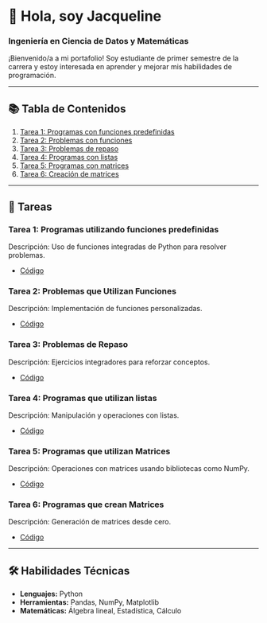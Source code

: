 # 👋 Hola, soy Jacqueline
### Ingeniería en Ciencia de Datos y Matemáticas

¡Bienvenido/a a mi portafolio! Soy estudiante de primer semestre de la carrera y estoy interesada en aprender y mejorar mis habilidades de programación.

---

## 📚 Tabla de Contenidos
1. [Tarea 1: Programas con funciones predefinidas](#tarea-1)
2. [Tarea 2: Problemas con funciones](#tarea-2)
3. [Tarea 3: Problemas de repaso](#tarea-3)
4. [Tarea 4: Programas con listas](#tarea-4)
5. [Tarea 5: Programas con matrices](#tarea-5)
6. [Tarea 6: Creación de matrices](#tarea-6)

---

## 📂 Tareas

### Tarea 1: Programas utilizando funciones predefinidas
Descripción: Uso de funciones integradas de Python para resolver problemas.
- [Código]([https://github.com/tu-usuario/tu-repo-tarea1](https://github.com/jacquigv-3/Tarea-1-Funciones-predefinidas/tree/main))

### Tarea 2: Problemas que Utilizan Funciones
Descripción: Implementación de funciones personalizadas.
- [Código](https://github.com/tu-usuario/tu-repo-tarea2)

### Tarea 3: Problemas de Repaso
Descripción: Ejercicios integradores para reforzar conceptos.
- [Código](https://github.com/tu-usuario/tu-repo-tarea3)

### Tarea 4: Programas que utilizan listas
Descripción: Manipulación y operaciones con listas.
- [Código](https://github.com/tu-usuario/tu-repo-tarea4)

### Tarea 5: Programas que utilizan Matrices
Descripción: Operaciones con matrices usando bibliotecas como NumPy.
- [Código](https://github.com/tu-usuario/tu-repo-tarea5)

### Tarea 6: Programas que crean Matrices
Descripción: Generación de matrices desde cero.
- [Código](https://github.com/tu-usuario/tu-repo-tarea6)

---

## 🛠 Habilidades Técnicas
- **Lenguajes:** Python
- **Herramientas:** Pandas, NumPy, Matplotlib
- **Matemáticas:** Álgebra lineal, Estadística, Cálculo
